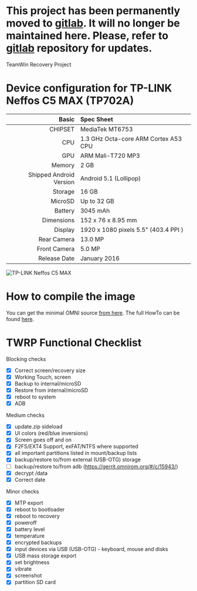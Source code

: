 # This project has been permanently moved to [gitlab](https://gitlab.com/morfikov/android_device_tp-link_tp702a). It will no longer be maintained here. Please, refer to [gitlab](https://gitlab.com/morfikov/android_device_tp-link_tp702a) repository for updates.

TeamWin Recovery Project

Device configuration for TP-LINK Neffos C5 MAX (TP702A)
=====================================

Basic   | Spec Sheet
-------:|:-------------------------
CHIPSET | MediaTek MT6753
CPU     | 1.3 GHz Octa-core ARM Cortex A53 CPU
GPU     | ARM Mali-T720 MP3
Memory  | 2 GB
Shipped Android Version | Android 5.1 (Lollipop)
Storage | 16 GB
MicroSD | Up to 32 GB
Battery | 3045 mAh
Dimensions | 152 x 76 x 8.95 mm
Display | 1920 x 1080 pixels 5.5" (403.4 PPI )
Rear Camera  | 13.0 MP
Front Camera | 5.0 MP
Release Date | January 2016

![TP-LINK Neffos C5 MAX](http://www.neffos.com/res/upfile/product/20160107020857.png "TP-LINK Neffos C5 MAX")

How to compile the image
=====================================
You can get the minimal OMNI source [from here](https://github.com/minimal-manifest-twrp/platform_manifest_twrp_omni).
The full HowTo can be found [here](https://forum.xda-developers.com/showthread.php?t=1943625).

TWRP Functional Checklist
=====================================

Blocking checks
- [x] Correct screen/recovery size
- [x] Working Touch, screen
- [x] Backup to internal/microSD
- [x] Restore from internal/microSD
- [x] reboot to system
- [x] ADB

Medium checks
- [x] update.zip sideload
- [x] UI colors (red/blue inversions)
- [x] Screen goes off and on
- [x] F2FS/EXT4 Support, exFAT/NTFS where supported
- [x] all important partitions listed in mount/backup lists
- [x] backup/restore to/from external (USB-OTG) storage
- [ ] backup/restore to/from adb (https://gerrit.omnirom.org/#/c/15943/)
- [x] decrypt /data
- [x] Correct date

Minor checks
- [x] MTP export
- [x] reboot to bootloader
- [x] reboot to recovery
- [x] poweroff
- [x] battery level
- [x] temperature
- [x] encrypted backups
- [x] input devices via USB (USB-OTG) - keyboard, mouse and disks
- [x] USB mass storage export
- [x] set brightness
- [x] vibrate
- [x] screenshot
- [x] partition SD card
